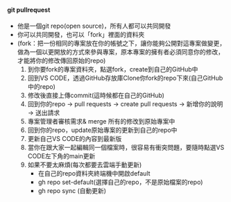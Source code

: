 #### git pullrequest
- 他是一個git repo(open source)，所有人都可以共同開發
- 你可以共同開發，也可以「fork」裡面的資料夾
- (fork：把一份相同的專案放在你的帳號之下，讓你能夠公開對這專案做變更，做為一個以更開放的方式來參與專案，原本專案的擁有者必須同意你的修改，才能將你的修改傳回原始的repo)
    1. 到你要fork的專案資料夾，點選fork，create到自己的GitHub中
    2. 回到VS CODE，透過GitHub存放庫Clone你fork的repo下來(自己GitHub中的repo)
    3. 修改後直接上傳commit(這時候都在自己的GitHub)
    4. 回到你的repo -> pull requests -> create pull requests ->  新增你的說明 -> 送出請求
    5. 專案管理者審核需求& merge 所有的修改到原始專案中
    6. 回到你的repo，update原始專案的更新到自己的repo中
    7. 更新自己VS CODE的內容到最新版
    8. 當你在跟大家一起編輯同一個檔案時，很容易有衝突問題，要隨時點選VS CODE左下角的main更新
    9. 如果不要太麻煩(每次都要去雲端手動更新)
        - 在自己的repo資料夾終端機中開啟default
        - gh repo set-default(選擇自己的repo，不是原始檔案的repo)
        - gh repo sync (自動更新)